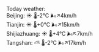 Today weather:  
Beijing: ☀️   🌡️-2°C 🌬️↗4km/h  
Tianjin: ☀️   🌡️+0°C 🌬️↗15km/h  
Shijiazhuang: ☀️   🌡️+4°C 🌬️↖7km/h  
Tangshan: ⛅️  🌡️-2°C 🌬️↗17km/h  
